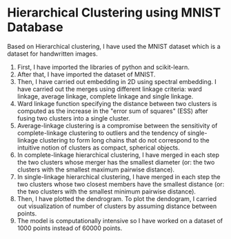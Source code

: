 # Hierarchical Clustering using MNIST Database

Based on Hierarchical clustering, I have used the MNIST dataset which is a dataset for handwritten images.
1. First, I have imported the libraries of python and scikit-learn.
2. After that, I have imported the dataset of MNIST. 
3. Then, I have carried out embedding in 2D using spectral embedding. I have carried out the merges using different linkage criteria: ward linkage, average linkage, complete linkage and single linkage.
4. Ward linkage function specifying the distance between two clusters is computed as the increase in the "error sum of squares" (ESS) after fusing two clusters into a single cluster.
5. Average-linkage clustering is a compromise between the sensitivity of complete-linkage clustering to outliers and the tendency of single-linkage clustering to form long chains that do not correspond to the intuitive notion of clusters as compact, spherical objects.
6. In complete-linkage hierarchical clustering, I have merged in each step the two clusters whose merger has the smallest diameter (or: the two clusters with the smallest maximum pairwise distance).
7. In single-linkage hierarchical clustering, I have merged in each step the two clusters whose two closest members have the smallest distance (or: the two clusters with the smallest minimum pairwise distance).
8. Then, I have plotted the dendrogram. To plot the dendogram, I carried out visualization of number of clusters by assuming distance between points. 
9. The model is computationally intensive so I have worked on a dataset of 1000 points instead of 60000 points.




